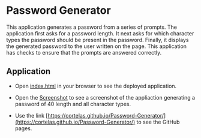 # Password Generator
This application generates a password from a series of prompts. The application first asks for a password length. It next asks for which character types the password should be present in the password. Finally, it displays the generated password to the user written on the page. This application has checks to ensure that the prompts are answered correctly.

## Application

* Open [index.html](Develop/index.html) in your browser to see the deployed application.

* Open the [Screenshot](Develop/assets/img/screenshot.png) to see a screenshot of the appliaction generating a password of 40 length and all character types.

* Use the link [https://cortelas.github.io/Password-Generator/](https://cortelas.github.io/Password-Generator/) to see the GitHub pages.